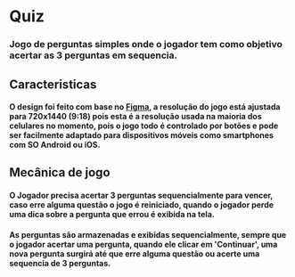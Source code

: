 # Quiz
 
### Jogo de perguntas simples onde o jogador tem como objetivo acertar as 3 perguntas em sequencia.

## Caracteristicas

#### O design foi feito com base no [Figma](https://www.figma.com/file/KlO99xoCUx3ltL9uxxmeiN/Teste---Quiz-Unity?type=design&node-id=0%3A1&mode=design&t=85jTaLkChKVaYM3y-1), a resolução do jogo está ajustada para 720x1440 (9:18) pois esta é a resolução usada na maioria dos celulares no momento, pois o jogo todo é controlado por botões e pode ser facilmente adaptado para dispositivos móveis como smartphones com SO Android ou iOS.

## Mecânica de jogo

#### O Jogador precisa acertar 3 perguntas sequencialmente para vencer, caso erre alguma questão o jogo é reiniciado, quando o jogador perde uma dica sobre a pergunta que errou é exibida na tela.

#### As perguntas são armazenadas e exibidas sequencialmente, sempre que o jogador acertar uma pergunta, quando ele clicar em 'Continuar', uma nova pergunta surgirá até que erre alguma questão ou acerte uma sequencia de 3 perguntas.
